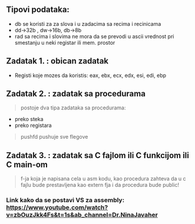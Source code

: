 ## Tipovi podataka:
- db se koristi za za slova i u zadacima sa recima i recinicama
- dd->32b , dw->16b, db->8b
- rad sa recima i slovima ne mora da se prevodi u ascii vrednost pri smestanju u neki registar ili mem. prostor
## Zadatak 1. : obican zadatak
- Registi koje mozes da koristis:
eax, ebx, ecx, edx, esi, edi, ebp
## Zadatak 2. : zadatak sa procedurama
> postoje dva tipa zadataka sa procedurama:
 - preko steka
 - preko registara
> pushfd pushuje sve flegove
## Zadatak 3. : zadatak sa C fajlom ili C funkcijom ili C main-om
> f-ja koja je napisana cela u asm kodu, kao procedura zahteva da u c fajlu bude prestavljena kao extern fja i da procedura bude public! 
### Link kako da se postavi VS za assembly: https://www.youtube.com/watch?v=zbOuzJkk4Fs&t=1s&ab_channel=Dr.NinaJavaher
